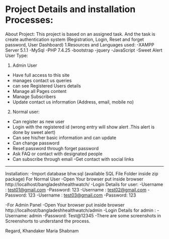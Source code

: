 # Project Details and installation Processes: 
About Project: 
This project is based on an assigned task. And the task is create authentication system (Registration, Login, Reset and forget password, User Dashboard)
1.Resources and Languages used: 
-XAMPP Server 5.1.1
-MySql
-PHP 7.4.25
-bootstrap
-jquery
-JavaScript
-Sweet Alert
User Type: 
1. Admin User
- Have full access to this site
- manages contact us queries
- can see Registered Users details
- Manage all Pages content
- Manage Subscribers
- Update contact us information (Address, email, mobile no)
2. Normal user: 
- Can register as new user
- Login with the registered id (wrong entry will show alert .This alert is done by sweet alert)
- Can see his/her basic information and can update
- Can change password
- Reset password through forget password
-  Ask FAQ or contact with designated people
- Can subscribe through email 
-Get contact with social links
-----------------------------------------------------------------------------------------
Installation:
-Import database bhw.sql (available SQL File Folder inside zip package)
For Normal User
-Open Your browser put inside browser http://localhost/bangladeshhealthwatch/
-Login Details for user:
-Username : test01@gmail.com
-Password: 123
-Username : test02@gmail.com
-Password: 123
-Username : test03@gmail.com
-Password: 123

-For Admin Panel
-Open Your browser put inside browser http://localhost/bangladeshhealthwatch/admin
-Login Details for admin :
-Username: admin
-Password: Test@12345
-There are some screenshots in Screenshorts to understand the process.



Regard,
Khandaker Maria Shabnam 

